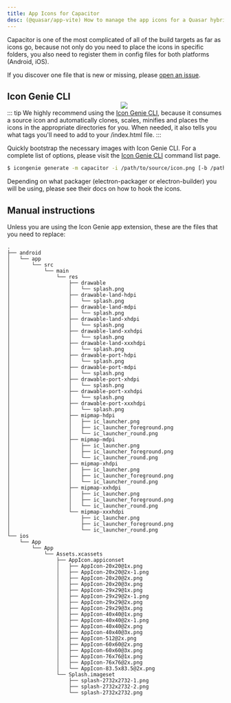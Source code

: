 ```yaml
---
title: App Icons for Capacitor
desc: (@quasar/app-vite) How to manage the app icons for a Quasar hybrid mobile app with Capacitor.
---
```



Capacitor is one of the most complicated of all of the build targets as far as icons go, because not only do you need to place the icons in specific folders, you also need to register them in config files for both platforms (Android, iOS).

If you discover one file that is new or missing, please [open an issue](https://github.com/quasarframework/quasar/issues).

<img src="https://cdn.quasar.dev/img/iconfactory.png" style="float:right;max-width:15%;min-width:240px;padding-top:40px" />

## Icon Genie CLI

::: tip
We highly recommend using the [Icon Genie CLI](/icongenie/introduction), because it consumes a source icon and automatically clones, scales, minifies and places the icons in the appropriate directories for you. When needed, it also tells you what tags you'll need to add to your /index.html file.
:::

Quickly bootstrap the necessary images with Icon Genie CLI. For a complete list of options, please visit the [Icon Genie CLI](/icongenie/command-list) command list page.

```bash
$ icongenie generate -m capacitor -i /path/to/source/icon.png [-b /path/to/background.png]
```

Depending on what packager (electron-packager or electron-builder) you will be using, please see their docs on how to hook the icons.

## Manual instructions

Unless you are using the Icon Genie app extension, these are the files that you need to replace:

```
.
├── android
│   └── app
│       └── src
│           └── main
│               └── res
│                   ├── drawable
│                   │   └── splash.png
│                   ├── drawable-land-hdpi
│                   │   └── splash.png
│                   ├── drawable-land-mdpi
│                   │   └── splash.png
│                   ├── drawable-land-xhdpi
│                   │   └── splash.png
│                   ├── drawable-land-xxhdpi
│                   │   └── splash.png
│                   ├── drawable-land-xxxhdpi
│                   │   └── splash.png
│                   ├── drawable-port-hdpi
│                   │   └── splash.png
│                   ├── drawable-port-mdpi
│                   │   └── splash.png
│                   ├── drawable-port-xhdpi
│                   │   └── splash.png
│                   ├── drawable-port-xxhdpi
│                   │   └── splash.png
│                   ├── drawable-port-xxxhdpi
│                   │   └── splash.png
│                   ├── mipmap-hdpi
│                   │   ├── ic_launcher.png
│                   │   ├── ic_launcher_foreground.png
│                   │   └── ic_launcher_round.png
│                   ├── mipmap-mdpi
│                   │   ├── ic_launcher.png
│                   │   ├── ic_launcher_foreground.png
│                   │   └── ic_launcher_round.png
│                   ├── mipmap-xhdpi
│                   │   ├── ic_launcher.png
│                   │   ├── ic_launcher_foreground.png
│                   │   └── ic_launcher_round.png
│                   ├── mipmap-xxhdpi
│                   │   ├── ic_launcher.png
│                   │   ├── ic_launcher_foreground.png
│                   │   └── ic_launcher_round.png
│                   └── mipmap-xxxhdpi
│                       ├── ic_launcher.png
│                       ├── ic_launcher_foreground.png
│                       └── ic_launcher_round.png
└── ios
    └── App
        └── App
            └── Assets.xcassets
                ├── AppIcon.appiconset
                │   ├── AppIcon-20x20@1x.png
                │   ├── AppIcon-20x20@2x-1.png
                │   ├── AppIcon-20x20@2x.png
                │   ├── AppIcon-20x20@3x.png
                │   ├── AppIcon-29x29@1x.png
                │   ├── AppIcon-29x29@2x-1.png
                │   ├── AppIcon-29x29@2x.png
                │   ├── AppIcon-29x29@3x.png
                │   ├── AppIcon-40x40@1x.png
                │   ├── AppIcon-40x40@2x-1.png
                │   ├── AppIcon-40x40@2x.png
                │   ├── AppIcon-40x40@3x.png
                │   ├── AppIcon-512@2x.png
                │   ├── AppIcon-60x60@2x.png
                │   ├── AppIcon-60x60@3x.png
                │   ├── AppIcon-76x76@1x.png
                │   ├── AppIcon-76x76@2x.png
                │   └── AppIcon-83.5x83.5@2x.png
                └── Splash.imageset
                    ├── splash-2732x2732-1.png
                    ├── splash-2732x2732-2.png
                    └── splash-2732x2732.png
```
